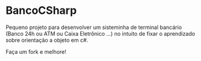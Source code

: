# BancoCSharp
Pequeno projeto para desenvolver um sisteminha de terminal bancário (Banco 24h ou ATM ou Caixa Eletrônico ...) no intuito de fixar o aprendizado sobre orientação a objeto em c#.

Faça um fork e melhore!
